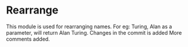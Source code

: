 Rearrange
=========

This module is used for rearranging names.
For eg: Turing, Alan as a parameter, will return Alan Turing.
Changes in the commit is added
More comments added.
